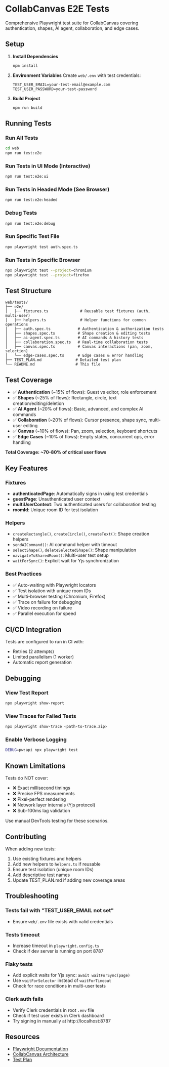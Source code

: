 # CollabCanvas E2E Tests

Comprehensive Playwright test suite for CollabCanvas covering authentication, shapes, AI agent, collaboration, and edge cases.

## Setup

1. **Install Dependencies**
   ```bash
   npm install
   ```

2. **Environment Variables**
   Create `web/.env` with test credentials:
   ```
   TEST_USER_EMAIL=your-test-email@example.com
   TEST_USER_PASSWORD=your-test-password
   ```

3. **Build Project**
   ```bash
   npm run build
   ```

## Running Tests

### Run All Tests
```bash
cd web
npm run test:e2e
```

### Run Tests in UI Mode (Interactive)
```bash
npm run test:e2e:ui
```

### Run Tests in Headed Mode (See Browser)
```bash
npm run test:e2e:headed
```

### Debug Tests
```bash
npm run test:e2e:debug
```

### Run Specific Test File
```bash
npx playwright test auth.spec.ts
```

### Run Tests in Specific Browser
```bash
npx playwright test --project=chromium
npx playwright test --project=firefox
```

## Test Structure

```
web/tests/
├── e2e/
│   ├── fixtures.ts              # Reusable test fixtures (auth, multi-user)
│   ├── helpers.ts               # Helper functions for common operations
│   ├── auth.spec.ts            # Authentication & authorization tests
│   ├── shapes.spec.ts          # Shape creation & editing tests
│   ├── ai-agent.spec.ts        # AI commands & history tests
│   ├── collaboration.spec.ts   # Real-time collaboration tests
│   ├── canvas.spec.ts          # Canvas interactions (pan, zoom, selection)
│   └── edge-cases.spec.ts      # Edge cases & error handling
├── TEST_PLAN.md               # Detailed test plan
└── README.md                  # This file
```

## Test Coverage

- ✅ **Authentication** (~15% of flows): Guest vs editor, role enforcement
- ✅ **Shapes** (~25% of flows): Rectangle, circle, text creation/editing/deletion
- ✅ **AI Agent** (~20% of flows): Basic, advanced, and complex AI commands
- ✅ **Collaboration** (~20% of flows): Cursor presence, shape sync, multi-user editing
- ✅ **Canvas** (~10% of flows): Pan, zoom, selection, keyboard shortcuts
- ✅ **Edge Cases** (~10% of flows): Empty states, concurrent ops, error handling

**Total Coverage: ~70-80% of critical user flows**

## Key Features

### Fixtures
- **authenticatedPage**: Automatically signs in using test credentials
- **guestPage**: Unauthenticated user context
- **multiUserContext**: Two authenticated users for collaboration testing
- **roomId**: Unique room ID for test isolation

### Helpers
- `createRectangle()`, `createCircle()`, `createText()`: Shape creation helpers
- `sendAICommand()`: AI command helper with timeout
- `selectShape()`, `deleteSelectedShape()`: Shape manipulation
- `navigateToSharedRoom()`: Multi-user test setup
- `waitForSync()`: Explicit wait for Yjs synchronization

### Best Practices
- ✅ Auto-waiting with Playwright locators
- ✅ Test isolation with unique room IDs
- ✅ Multi-browser testing (Chromium, Firefox)
- ✅ Trace on failure for debugging
- ✅ Video recording on failure
- ✅ Parallel execution for speed

## CI/CD Integration

Tests are configured to run in CI with:
- Retries (2 attempts)
- Limited parallelism (1 worker)
- Automatic report generation

## Debugging

### View Test Report
```bash
npx playwright show-report
```

### View Traces for Failed Tests
```bash
npx playwright show-trace <path-to-trace.zip>
```

### Enable Verbose Logging
```bash
DEBUG=pw:api npx playwright test
```

## Known Limitations

Tests do NOT cover:
- ❌ Exact millisecond timings
- ❌ Precise FPS measurements
- ❌ Pixel-perfect rendering
- ❌ Network layer internals (Yjs protocol)
- ❌ Sub-100ms lag validation

Use manual DevTools testing for these scenarios.

## Contributing

When adding new tests:
1. Use existing fixtures and helpers
2. Add new helpers to `helpers.ts` if reusable
3. Ensure test isolation (unique room IDs)
4. Add descriptive test names
5. Update TEST_PLAN.md if adding new coverage areas

## Troubleshooting

### Tests fail with "TEST_USER_EMAIL not set"
- Ensure `web/.env` file exists with valid credentials

### Tests timeout
- Increase timeout in `playwright.config.ts`
- Check if dev server is running on port 8787

### Flaky tests
- Add explicit waits for Yjs sync: `await waitForSync(page)`
- Use `waitForSelector` instead of `waitForTimeout`
- Check for race conditions in multi-user tests

### Clerk auth fails
- Verify Clerk credentials in root `.env` file
- Check if test user exists in Clerk dashboard
- Try signing in manually at http://localhost:8787

## Resources

- [Playwright Documentation](https://playwright.dev)
- [CollabCanvas Architecture](../../ARCHITECTURE.md)
- [Test Plan](./TEST_PLAN.md)
